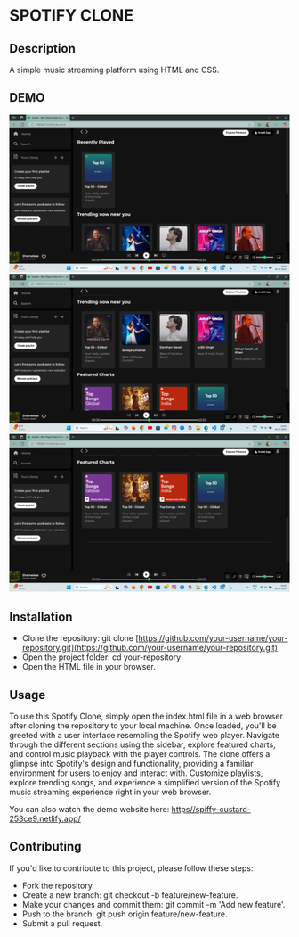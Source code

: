 
# SPOTIFY CLONE

## Description
A simple music streaming platform using HTML and CSS.

## DEMO
![Screenshot 1](./SSC1.png.png)
![Screenshot 2](./SSC2.png.png)
![Screenshot 3](./SSC3.png.png)

## Installation
- Clone the repository: git clone [https://github.com/your-username/your-repository.git](https://github.com/your-username/your-repository.git)
- Open the project folder: cd your-repository
- Open the HTML file in your browser.

## Usage
To use this Spotify Clone, simply open the index.html file in a web browser after cloning the repository to your local machine. Once loaded, you'll be greeted with a user interface resembling the Spotify web player. Navigate through the different sections using the sidebar, explore featured charts, and control music playback with the player controls. The clone offers a glimpse into Spotify's design and functionality, providing a familiar environment for users to enjoy and interact with. Customize playlists, explore trending songs, and experience a simplified version of the Spotify music streaming experience right in your web browser.

You can also watch the demo website here: [https//spiffy-custard-253ce9.netlify.app/](https//spiffy-custard-253ce9.netlify.app/)

## Contributing
If you'd like to contribute to this project, please follow these steps:

- Fork the repository.
- Create a new branch: git checkout -b feature/new-feature.
- Make your changes and commit them: git commit -m 'Add new feature'.
- Push to the branch: git push origin feature/new-feature.
- Submit a pull request.



